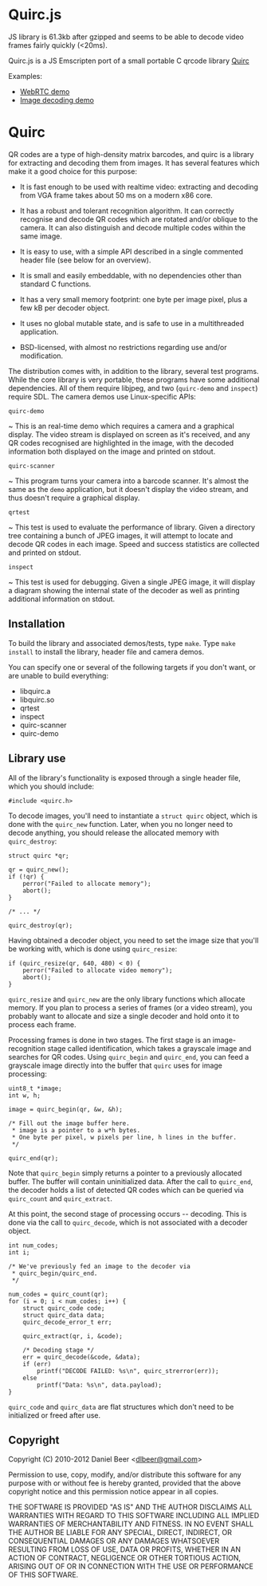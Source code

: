# Quirc.js

JS library is 61.3kb after gzipped and seems to be able to decode video frames fairly quickly (<20ms).

Quirc.js is a JS Emscripten port of a small portable C qrcode library [Quirc](https://github.com/dlbeer/quirc)

Examples:
- [WebRTC demo](https://zz85.github.io/quirc.js/test_webrtc.html)
- [Image decoding demo](https://zz85.github.io/quirc.js/test.html)

Quirc
=====

QR codes are a type of high-density matrix barcodes, and quirc is a
library for extracting and decoding them from images. It has several
features which make it a good choice for this purpose:

  * It is fast enough to be used with realtime video: extracting and
    decoding from VGA frame takes about 50 ms on a modern x86 core.

  * It has a robust and tolerant recognition algorithm. It can
    correctly recognise and decode QR codes which are rotated and/or
    oblique to the camera. It can also distinguish and decode multiple
    codes within the same image.

  * It is easy to use, with a simple API described in a single
    commented header file (see below for an overview).

  * It is small and easily embeddable, with no dependencies other than
    standard C functions.

  * It has a very small memory footprint: one byte per image pixel,
    plus a few kB per decoder object.

  * It uses no global mutable state, and is safe to use in a
    multithreaded application.

  * BSD-licensed, with almost no restrictions regarding use and/or
    modification.

The distribution comes with, in addition to the library, several test
programs. While the core library is very portable, these programs have
some additional dependencies. All of them require libjpeg, and two
(``quirc-demo`` and ``inspect``) require SDL. The camera demos use
Linux-specific APIs:

``quirc-demo``

  ~ This is an real-time demo which requires a camera and a graphical
    display. The video stream is displayed on screen as it's received,
    and any QR codes recognised are highlighted in the image, with the
    decoded information both displayed on the image and printed on
    stdout.

``quirc-scanner``

  ~ This program turns your camera into a barcode scanner. It's almost
    the same as the ``demo`` application, but it doesn't display the
    video stream, and thus doesn't require a graphical display.

``qrtest``

  ~ This test is used to evaluate the performance of library. Given a
    directory tree containing a bunch of JPEG images, it will attempt
    to locate and decode QR codes in each image. Speed and success
    statistics are collected and printed on stdout.

``inspect``

  ~ This test is used for debugging. Given a single JPEG image, it
    will display a diagram showing the internal state of the decoder
    as well as printing additional information on stdout.

Installation
------------

To build the library and associated demos/tests, type ``make``. Type
``make install`` to install the library, header file and camera demos.

You can specify one or several of the following targets if you don't
want, or are unable to build everything:

  * libquirc.a
  * libquirc.so
  * qrtest
  * inspect
  * quirc-scanner
  * quirc-demo

Library use
-----------

All of the library's functionality is exposed through a single header
file, which you should include:

    #include <quirc.h>

To decode images, you'll need to instantiate a ``struct quirc``
object, which is done with the ``quirc_new`` function. Later, when you
no longer need to decode anything, you should release the allocated
memory with ``quirc_destroy``:

    struct quirc *qr;

    qr = quirc_new();
    if (!qr) {
	    perror("Failed to allocate memory");
	    abort();
    }

    /* ... */

    quirc_destroy(qr);

Having obtained a decoder object, you need to set the image size that
you'll be working with, which is done using ``quirc_resize``:

    if (quirc_resize(qr, 640, 480) < 0) {
	    perror("Failed to allocate video memory");
	    abort();
    }

``quirc_resize`` and ``quirc_new`` are the only library functions
which allocate memory. If you plan to process a series of frames (or a
video stream), you probably want to allocate and size a single decoder
and hold onto it to process each frame.

Processing frames is done in two stages. The first stage is an
image-recognition stage called identification, which takes a grayscale
image and searches for QR codes. Using ``quirc_begin`` and
``quirc_end``, you can feed a grayscale image directly into the buffer
that ``quirc`` uses for image processing:

    uint8_t *image;
    int w, h;

    image = quirc_begin(qr, &w, &h);

    /* Fill out the image buffer here.
     * image is a pointer to a w*h bytes.
     * One byte per pixel, w pixels per line, h lines in the buffer.
     */

    quirc_end(qr);

Note that ``quirc_begin`` simply returns a pointer to a previously
allocated buffer. The buffer will contain uninitialized data. After
the call to ``quirc_end``, the decoder holds a list of detected QR
codes which can be queried via ``quirc_count`` and ``quirc_extract``.

At this point, the second stage of processing occurs -- decoding. This
is done via the call to ``quirc_decode``, which is not associated with
a decoder object.

    int num_codes;
    int i;

    /* We've previously fed an image to the decoder via
     * quirc_begin/quirc_end.
     */

    num_codes = quirc_count(qr);
    for (i = 0; i < num_codes; i++) {
	    struct quirc_code code;
	    struct quirc_data data;
	    quirc_decode_error_t err;

	    quirc_extract(qr, i, &code);

	    /* Decoding stage */
	    err = quirc_decode(&code, &data);
	    if (err)
		    printf("DECODE FAILED: %s\n", quirc_strerror(err));
	    else
		    printf("Data: %s\n", data.payload);
    }

``quirc_code`` and ``quirc_data`` are flat structures which don't need
to be initialized or freed after use.

Copyright
---------

Copyright (C) 2010-2012 Daniel Beer <<dlbeer@gmail.com>>

Permission to use, copy, modify, and/or distribute this software for
any purpose with or without fee is hereby granted, provided that the
above copyright notice and this permission notice appear in all
copies.

THE SOFTWARE IS PROVIDED "AS IS" AND THE AUTHOR DISCLAIMS ALL
WARRANTIES WITH REGARD TO THIS SOFTWARE INCLUDING ALL IMPLIED
WARRANTIES OF MERCHANTABILITY AND FITNESS. IN NO EVENT SHALL THE
AUTHOR BE LIABLE FOR ANY SPECIAL, DIRECT, INDIRECT, OR CONSEQUENTIAL
DAMAGES OR ANY DAMAGES WHATSOEVER RESULTING FROM LOSS OF USE, DATA OR
PROFITS, WHETHER IN AN ACTION OF CONTRACT, NEGLIGENCE OR OTHER
TORTIOUS ACTION, ARISING OUT OF OR IN CONNECTION WITH THE USE OR
PERFORMANCE OF THIS SOFTWARE.
